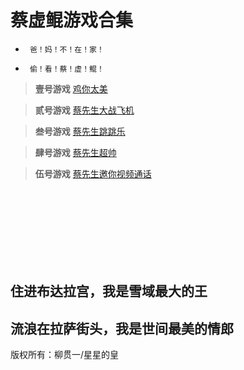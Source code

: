 # 蔡虚鲲游戏合集


- ``` 爸！妈！不！在！家！```

- ``` 偷！看！蔡！虚！鲲！```


> **壹号游戏**  <a href="https://fangkuai767.github.io/EatKun/">鸡你太美</a>


> **贰号游戏**  <a href="http://jlh.125ks.cn/cxk/">蔡先生大战飞机</a>


> **叁号游戏**  <a href="http://jlh.125ks.cn/cxk/dinogame/">蔡先生跳跳乐</a>


> **肆号游戏**  <a href="https://allentome.github.io/fly_boy/index.html">蔡先生超帅</a>

> **伍号游戏**  <a href="http://www.zxki.cn/k">蔡先生邀你视频通话</a>

<br/>
<br/>
<br/>
<br/>
<br/>
<br/>
<br/>

##  住进布达拉宫，我是雪域最大的王

##  流浪在拉萨街头，我是世间最美的情郎











版权所有：柳贯一/星星的皇
